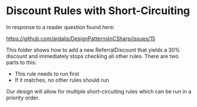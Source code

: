 ﻿# Discount Rules with Short-Circuiting

In response to a reader question found here:

https://github.com/ardalis/DesignPatternsInCSharp/issues/15

This folder shows how to add a new ReferralDiscount that yields a 30% discount and immediately stops checking all other rules. There are two parts to this:

- This rule needs to run first
- If it matches, no other rules should run

Our design will allow for multiple short-circuiting rules which can be run in a priority order.
